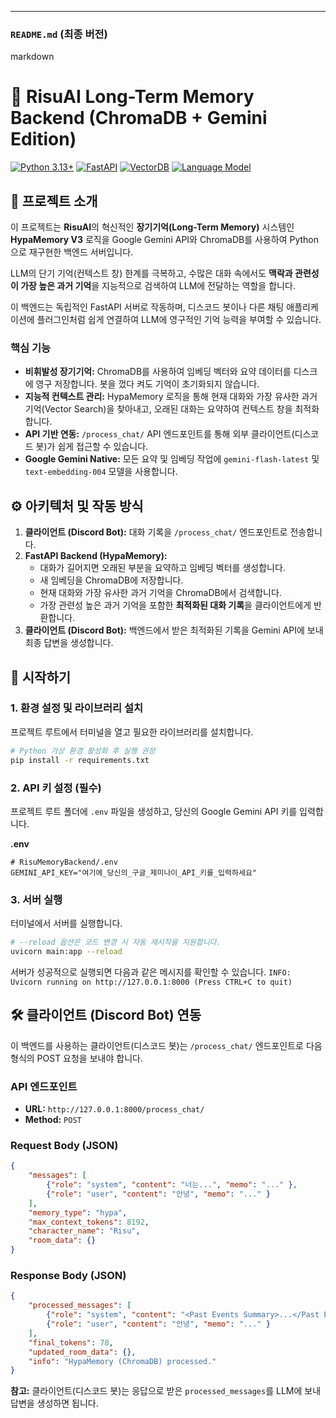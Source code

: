
---

### **`README.md` (최종 버전)**

markdown
# 🧠 RisuAI Long-Term Memory Backend (ChromaDB + Gemini Edition)

[![Python 3.13+](https://img.shields.io/badge/Python-3.13+-blue.svg)](https://www.python.org/downloads/)
[![FastAPI](https://img.shields.io/badge/Framework-FastAPI-009688.svg)](https://fastapi.tiangolo.com/)
[![VectorDB](https://img.shields.io/badge/Vector%20DB-ChromaDB-3377FF)](https://www.trychroma.com/)
[![Language Model](https://img.shields.io/badge/LLM-Google%20Gemini-4285F4)](https://ai.google.dev/gemini-api)

## 🌟 프로젝트 소개

이 프로젝트는 **RisuAI**의 혁신적인 **장기기억(Long-Term Memory)** 시스템인 **HypaMemory V3** 로직을 Google Gemini API와 ChromaDB를 사용하여 Python으로 재구현한 백엔드 서버입니다.

LLM의 단기 기억(컨텍스트 창) 한계를 극복하고, 수많은 대화 속에서도 **맥락과 관련성이 가장 높은 과거 기억**을 지능적으로 검색하여 LLM에 전달하는 역할을 합니다.

이 백엔드는 독립적인 FastAPI 서버로 작동하며, 디스코드 봇이나 다른 채팅 애플리케이션에 플러그인처럼 쉽게 연결하여 LLM에 영구적인 기억 능력을 부여할 수 있습니다.

### 핵심 기능

*   **비휘발성 장기기억:** ChromaDB를 사용하여 임베딩 벡터와 요약 데이터를 디스크에 영구 저장합니다. 봇을 껐다 켜도 기억이 초기화되지 않습니다.
*   **지능적 컨텍스트 관리:** HypaMemory 로직을 통해 현재 대화와 가장 유사한 과거 기억(Vector Search)을 찾아내고, 오래된 대화는 요약하여 컨텍스트 창을 최적화합니다.
*   **API 기반 연동:** `/process_chat/` API 엔드포인트를 통해 외부 클라이언트(디스코드 봇)가 쉽게 접근할 수 있습니다.
*   **Google Gemini Native:** 모든 요약 및 임베딩 작업에 `gemini-flash-latest` 및 `text-embedding-004` 모델을 사용합니다.

## ⚙️ 아키텍처 및 작동 방식

1.  **클라이언트 (Discord Bot):** 대화 기록을 `/process_chat/` 엔드포인트로 전송합니다.
2.  **FastAPI Backend (HypaMemory):**
    *   대화가 길어지면 오래된 부분을 요약하고 임베딩 벡터를 생성합니다.
    *   새 임베딩을 ChromaDB에 저장합니다.
    *   현재 대화와 가장 유사한 과거 기억을 ChromaDB에서 검색합니다.
    *   가장 관련성 높은 과거 기억을 포함한 **최적화된 대화 기록**을 클라이언트에게 반환합니다.
3.  **클라이언트 (Discord Bot):** 백엔드에서 받은 최적화된 기록을 Gemini API에 보내 최종 답변을 생성합니다.

## 🚀 시작하기

### 1. 환경 설정 및 라이브러리 설치

프로젝트 루트에서 터미널을 열고 필요한 라이브러리를 설치합니다.

```bash
# Python 가상 환경 활성화 후 실행 권장
pip install -r requirements.txt
```

### 2. API 키 설정 (필수)

프로젝트 루트 폴더에 `.env` 파일을 생성하고, 당신의 Google Gemini API 키를 입력합니다.

**.env**
```
# RisuMemoryBackend/.env
GEMINI_API_KEY="여기에_당신의_구글_제미나이_API_키를_입력하세요"
```

### 3. 서버 실행

터미널에서 서버를 실행합니다.

```bash
# --reload 옵션은 코드 변경 시 자동 재시작을 지원합니다.
uvicorn main:app --reload
```

서버가 성공적으로 실행되면 다음과 같은 메시지를 확인할 수 있습니다.
`INFO:     Uvicorn running on http://127.0.0.1:8000 (Press CTRL+C to quit)`

## 🛠️ 클라이언트 (Discord Bot) 연동

이 백엔드를 사용하는 클라이언트(디스코드 봇)는 `/process_chat/` 엔드포인트로 다음 형식의 POST 요청을 보내야 합니다.

### API 엔드포인트

*   **URL:** `http://127.0.0.1:8000/process_chat/`
*   **Method:** `POST`

### Request Body (JSON)

```json
{
    "messages": [
        {"role": "system", "content": "너는...", "memo": "..." },
        {"role": "user", "content": "안녕", "memo": "..." }
    ],
    "memory_type": "hypa",
    "max_context_tokens": 8192,
    "character_name": "Risu",
    "room_data": {}
}
```

### Response Body (JSON)

```json
{
    "processed_messages": [
        {"role": "system", "content": "<Past Events Summary>...</Past Events Summary>", "memo": "hypaMemory"},
        {"role": "user", "content": "안녕", "memo": "..." }
    ],
    "final_tokens": 78,
    "updated_room_data": {},
    "info": "HypaMemory (ChromaDB) processed."
}
```
**참고:** 클라이언트(디스코드 봇)는 응답으로 받은 `processed_messages`를 LLM에 보내 답변을 생성하면 됩니다.
